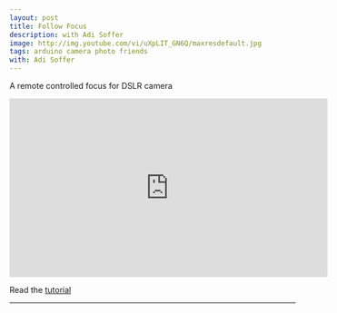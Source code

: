 ```yaml
---
layout: post
title: Follow Focus
description: with Adi Soffer
image: http://img.youtube.com/vi/uXpLIT_GN6Q/maxresdefault.jpg
tags: arduino camera photo friends
with: Adi Soffer
---
```


A remote controlled focus for DSLR camera

<iframe width="560" height="315" src="http://www.youtube.com/embed/uXpLIT_GN6Q" frameborder="0" allowfullscreen></iframe>

<p>
Read the <a href="http://adisoffer.tumblr.com/post/23469538631/building-the-arduino-based-follow-focus-pt-1">tutorial</a>
</p>

<hr />